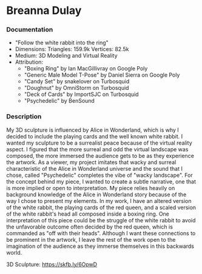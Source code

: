 # Breanna Dulay

### Documentation
* "Follow the white rabbit into the ring" 
* Dimensions: Triangles: 159.9k Vertices: 82.5k
* Medium: 3D Modeling and Virtual Reality 
* Attribution:
    * "Boxing Ring" by Ian MacGillivray on Google Poly 
    * "Generic Male Model T-Pose" by Daniel Sierra on Google Poly
    * "Candy Set" by snakelover on Turbosquid  
    * "Doughnut" by OmniStorm on Turbosquid   
    * "Deck of Cards" by ImportSJC on Turbosquid 
    * "Psychedelic" by BenSound
    
### Description
My 3D sculpture is influenced by Alice in Wonderland, which is why I decided to include the playing cards and the well known white rabbit. I wanted my sculpture to be a surrealist peace because of the virtual reality aspect. I figured that the more surreal and odd the virtual landscape was composed, the more immersed the audience gets to be as they experience the artwork. As a viewer, my project imitates that wacky and surreal characteristic of the Alice in Wonderland universe and the sound that I chose, called "Psychedelic" completes the vibe of "wacky landscape". 
For the concept behind my piece, I wanted to create a subtle narrative, one that is more implied or open to interpretation. My piece relies heavily on background knowledge of the Alice in Wonderland story because of the way I chose to present my elements. In my work, I have an altered version of the white rabbit, the playing cards of the red queen, and a scaled version of the white rabbit's head all composed inside a boxing ring. One interpretation of this piece could be the struggle of the white rabbit to avoid the unfavorable outcome often decided by the red queen, which is commanded as "off with their heads". Although I want these connections to be prominent in the artwork, I leave the rest of the work open to the imagination of the audience as they immerse themselves in this backwards world.

3D Sculpture: https://skfb.ly/6OpwD
